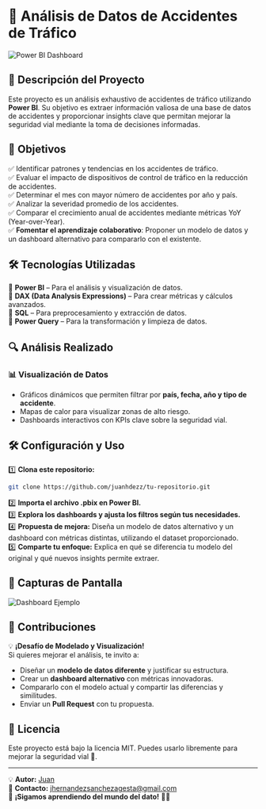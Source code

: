 # 🚀 **Análisis de Datos de Accidentes de Tráfico**  

![Power BI Dashboard](images/portada.png)  

## 📌 **Descripción del Proyecto**  
Este proyecto es un análisis exhaustivo de accidentes de tráfico utilizando **Power BI**. Su objetivo es extraer información valiosa de una base de datos de accidentes y proporcionar insights clave que permitan mejorar la seguridad vial mediante la toma de decisiones informadas.  

## 🎯 **Objetivos**  
✅ Identificar patrones y tendencias en los accidentes de tráfico.  
✅ Evaluar el impacto de dispositivos de control de tráfico en la reducción de accidentes.  
✅ Determinar el mes con mayor número de accidentes por año y país.  
✅ Analizar la severidad promedio de los accidentes.  
✅ Comparar el crecimiento anual de accidentes mediante métricas YoY (Year-over-Year).  
✅ **Fomentar el aprendizaje colaborativo**: Proponer un modelo de datos y un dashboard alternativo para compararlo con el existente.  

## 🛠️ **Tecnologías Utilizadas**  
🔹 **Power BI** – Para el análisis y visualización de datos.  
🔹 **DAX (Data Analysis Expressions)** – Para crear métricas y cálculos avanzados.  
🔹 **SQL** – Para preprocesamiento y extracción de datos.  
🔹 **Power Query** – Para la transformación y limpieza de datos.  

## 🔍 **Análisis Realizado**  
### 📊 **Visualización de Datos**  
- Gráficos dinámicos que permiten filtrar por **país, fecha, año y tipo de accidente**.  
- Mapas de calor para visualizar zonas de alto riesgo.  
- Dashboards interactivos con KPIs clave sobre la seguridad vial.  

## 🛠️ **Configuración y Uso**  
1️⃣ **Clona este repositorio:**  
   ```bash  
   git clone https://github.com/juanhdezz/tu-repositorio.git  
   ```  
2️⃣ **Importa el archivo .pbix en Power BI.**  
3️⃣ **Explora los dashboards y ajusta los filtros según tus necesidades.**  
4️⃣ **Propuesta de mejora:** Diseña un modelo de datos alternativo y un dashboard con métricas distintas, utilizando el dataset proporcionado.  
5️⃣ **Comparte tu enfoque:** Explica en qué se diferencia tu modelo del original y qué nuevos insights permite extraer.  

## 📌 **Capturas de Pantalla**  
![Dashboard Ejemplo](images/dashboard4.png)  

## 🤝 **Contribuciones**  
💡 **¡Desafío de Modelado y Visualización!**  
Si quieres mejorar el análisis, te invito a:  
- Diseñar un **modelo de datos diferente** y justificar su estructura.  
- Crear un **dashboard alternativo** con métricas innovadoras.  
- Compararlo con el modelo actual y compartir las diferencias y similitudes.  
- Enviar un **Pull Request** con tu propuesta.  

## 📜 **Licencia**  
Este proyecto está bajo la licencia MIT. Puedes usarlo libremente para mejorar la seguridad vial 🚦.  

---  
💡 **Autor:** [Juan](https://github.com/juanhdezz)  
📧 **Contacto:** jhernandezsanchezagesta@gmail.com  
🚀 **¡Sigamos aprendiendo del mundo del dato!** 🚗💨
